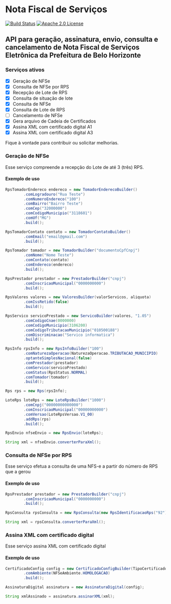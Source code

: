 Nota Fiscal de Serviços
====
[![Build Status](https://travis-ci.org/pablopdomingos/nfse.svg?branch=master)](http://travis-ci.org/#!/pablopdomingos/nfse)
[![Apache 2.0 License](https://img.shields.io/badge/license-apache%202.0-green.svg) ](https://github.com/pablopdomingos/nfse/blob/master/LICENSE)

## API para geração, assinatura, envio, consulta e cancelamento de Nota Fiscal de Serviços Eletrônica da Prefeitura de Belo Horizonte

### Serviços ativos

- [x] Geração de NFSe
- [x] Consulta de NFSe por RPS
- [x] Recepção de Lote de RPS
- [x] Consulta de situação de lote
- [x] Consulta de NFSe
- [x] Consulta de Lote de RPS
- [ ] Cancelamento de NFSe
- [x] Gera arquivo de Cadeia de Certificados
- [x] Assina XML com certificado digital A1
- [x] Assina XML com certificado digital A3

Fique à vontade para contribuir ou solicitar melhorias.

### Geração de NFSe

Esse serviço compreende a recepção do Lote de até 3 (três) RPS.

#### Exemplo de uso

```java
RpsTomadorEndereco endereco = new TomadorEnderecoBuilder()
        .comLogradouro("Rua Teste")
        .comNumeroEndereco("100")
        .comBairro("Bairro Teste")
        .comCep("32000000")
        .comCodigoMunicipio("3118601")
        .comUf("MG")
        .build();

RpsTomadorContato contato = new TomadorContatoBuilder()
        .comEmail("email@gmail.com")
        .build();

RpsTomador tomador = new TomadorBuilder("documentoCpfCnpj")
        .comNome("Nome Teste")
        .comContato(contato)
        .comEndereco(endereco)
        .build();  

RpsPrestador prestador = new PrestadorBuilder("cnpj")
        .comInscricaoMunicipal("0000000000")
        .build();

RpsValores valores = new ValoresBuilder(valorServicos, aliquota)
        .comIssRetido(false)
        .build();

RpsServico servicoPrestado = new ServicoBuilder(valores, "1.05")
        .comCodigoCnae(0000000)
        .comCodigoMunicipio(3106200)
        .comCodigoTributacaoMunicipio("010500188")
        .comDiscriminacao("Servico informatica")
        .build();

RpsInfo rpsInfo = new RpsInfoBuilder("100")
        .comNaturezaOperacao(NaturezaOperacao.TRIBUTACAO_MUNICIPIO)
        .optanteSimplesNacional(false)
        .comPrestador(prestador)
        .comServico(servicoPrestado)
        .comStatus(RpsStatus.NORMAL)
        .comTomador(tomador)
        .build();

Rps rps = new Rps(rpsInfo);

LoteRps loteRps = new LoteRpsBuilder("1000")
        .comCnpj("00000000000000")
        .comInscricaoMunicipal("00000000000")
        .comVersao(LoteRpsVersao.V1_00)
        .addRps(rps)
        .build();

RpsEnvio nfseEnvio = new RpsEnvio(loteRps);

String xml = nfseEnvio.converterParaXml();
```

### Consulta de NFSe por RPS

Esse serviço efetua a consulta de uma NFS-e a partir do número de RPS que a gerou

#### Exemplo de uso

```java
RpsPrestador prestador = new PrestadorBuilder("cnpj")
        .comInscricaoMunicipal("0000000000")
        .build();

RpsConsulta rpsConsulta = new RpsConsulta(new RpsIdentificacaoRps("92"), prestador);

String xml = rpsConsulta.converterParaXml();
```

### Assina XML com certificado digital

Esse serviço assina XML com certificado digital

#### Exemplo de uso

```java
CertificadoConfig config = new CertificadoConfigBuilder(TipoCertificado.A3_TOKEN, "senha")
        .comAmbiente(NFSeAmbiente.HOMOLOGACAO)
        .build();

AssinaturaDigital assinatura = new AssinaturaDigital(config);

String xmlAssinado = assinatura.assinarXML(xml);
```
